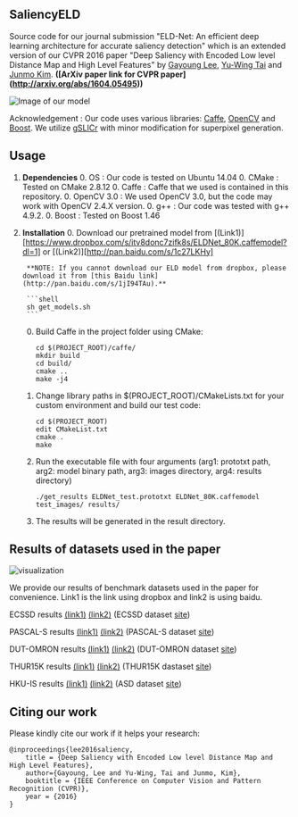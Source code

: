 ## SaliencyELD

Source code for our journal submission "ELD-Net: An efficient deep learning architecture for accurate saliency detection" which is an extended version of our CVPR 2016 paper "Deep Saliency with Encoded Low level Distance Map and High Level Features" by [Gayoung Lee](https://sites.google.com/site/gylee1103/), [Yu-Wing Tai](http://www.gdriv.es/yuwing) and [Junmo Kim](https://sites.google.com/site/siitkaist/professor). **([ArXiv paper link for CVPR paper] (http://arxiv.org/abs/1604.05495))**

![Image of our model](./figs/model_pic.png)

Acknowledgement : Our code uses various libraries: [Caffe](http://github.com/BVLC/caffe), [OpenCV](http://www.opencv.org) and [Boost](http://www.boost.org). We utilize [gSLICr](https://github.com/carlren/gSLICr) with minor modification for superpixel generation.

## Usage
1. **Dependencies**
    0. OS : Our code is tested on Ubuntu 14.04
    0. CMake : Tested on CMake 2.8.12
    0. Caffe : Caffe that we used is contained in this repository.
    0. OpenCV 3.0 : We used OpenCV 3.0, but the code may work with OpenCV 2.4.X version.
    0. g++ : Our code was tested with g++ 4.9.2.
    0. Boost : Tested on Boost 1.46

2. **Installation**
    0. Download our pretrained model from [(Link1)][https://www.dropbox.com/s/itv8donc7zifk8s/ELDNet_80K.caffemodel?dl=1] or [(Link2)][http://pan.baidu.com/s/1c27LKHy]
       
        **NOTE: If you cannot download our ELD model from dropbox, please download it from [this Baidu link](http://pan.baidu.com/s/1jI94TAu).**

        ```shell
        sh get_models.sh
        ```

    0. Build Caffe in the project folder using CMake:

        ```shell
        cd $(PROJECT_ROOT)/caffe/
        mkdir build
        cd build/
        cmake ..
        make -j4
        ```

    0. Change library paths in $(PROJECT_ROOT)/CMakeLists.txt for your custom environment and build our test code:

        ```shell
        cd $(PROJECT_ROOT)
        edit CMakeList.txt
        cmake .
        make
        ```

    0. Run the executable file with four arguments (arg1: prototxt path, arg2: model binary path, arg3: images directory, arg4: results directory)

        ```shell
        ./get_results ELDNet_test.prototxt ELDNet_80K.caffemodel test_images/ results/
        ```

    0. The results will be generated in the result directory.

## Results of datasets used in the paper

![visualization](./figs/visualization.png)

We provide our results of benchmark datasets used in the paper for convenience. Link1 is the link using dropbox and link2 is using baidu.

ECSSD results [(link1)](https://www.dropbox.com/s/zets1xsne570bgl/ECSSD_ELD.zip?dl=1) [(link2)](http://pan.baidu.com/s/1i4QslAP) (ECSSD dataset [site](http://www.cse.cuhk.edu.hk/leojia/projects/hsaliency/dataset.html))

PASCAL-S results [(link1)](https://www.dropbox.com/s/8f3d37h9rgx0b7i/PASCAL_ELD.zip?dl=1) [(link2)](http://pan.baidu.com/s/1boJcVx1) (PASCAL-S dataset [site](http://cbi.gatech.edu/salobj/))

DUT-OMRON results [(link1)](https://www.dropbox.com/s/s83aw290ndxxfub/DUTOMRON_ELD.zip?dl=1) [(link2)](http://pan.baidu.com/s/1pKX760z) (DUT-OMRON dataset [site](http://202.118.75.4/lu/DUT-OMRON/index.htm))

THUR15K results [(link1)](https://www.dropbox.com/s/zqtvo62lpdv7wc5/THUR15K_ELD.zip?dl=1) [(link2)](http://pan.baidu.com/s/1nuXB96T) (THUR15K dastaset [site](http://mmcheng.net/gsal/))

HKU-IS results [(link1)](https://www.dropbox.com/s/rchzoze80gg7116/HKUIS_ELD.zip?dl=1) [(link2)](http://pan.baidu.com/s/1geW1RQb) (ASD dataset [site](http://ivrlwww.epfl.ch/supplementary_material/RK_CVPR09/index))

## Citing our work
Please kindly cite our work if it helps your research:

    @inproceedings{lee2016saliency,
        title = {Deep Saliency with Encoded Low level Distance Map and High Level Features},
        author={Gayoung, Lee and Yu-Wing, Tai and Junmo, Kim},
        booktitle = {IEEE Conference on Computer Vision and Pattern Recognition (CVPR)},
        year = {2016}
    }

